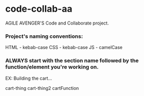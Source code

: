 # code-collab-aa
AGILE AVENGER'S Code and Collaborate project.

### Project's naming conventions:
HTML - kebab-case
CSS - kebab-case
JS - camelCase


### ALWAYS start with the section name followed by the function/element you're working on.
EX: Building the cart...

cart-thing
cart-thing2
cartFunction

